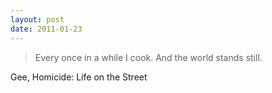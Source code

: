 ```yaml
---
layout: post
date: 2011-01-23
---
```


>Every once in a while I cook. And the world stands still.

Gee, Homicide: Life on the Street
